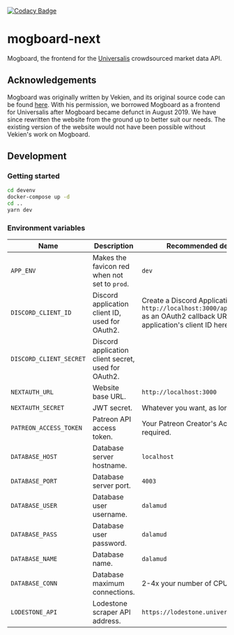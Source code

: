 [![Codacy Badge](https://app.codacy.com/project/badge/Grade/81b64f43874e40b192556cc626214a98)](https://www.codacy.com/gh/Universalis-FFXIV/mogboard-next/dashboard?utm_source=github.com&utm_medium=referral&utm_content=Universalis-FFXIV/mogboard-next&utm_campaign=Badge_Grade)

# mogboard-next

Mogboard, the frontend for the [Universalis](https://github.com/Universalis-FFXIV/Universalis) crowdsourced market data API.

## Acknowledgements

Mogboard was originally written by Vekien, and its original source code can be found [here](https://github.com/xivapi/mogboard). With his permission, we borrowed Mogboard as a frontend for Universalis after Mogboard became defunct in August 2019. We have since rewritten the website from the ground up to better suit our needs. The existing version of the website would not have been possible without Vekien's work on Mogboard.

## Development

### Getting started

```bash
cd devenv
docker-compose up -d
cd ..
yarn dev
```

### Environment variables

| Name                    | Description                                         | Recommended development value                                                                                                                                   |
| ----------------------- | --------------------------------------------------- | --------------------------------------------------------------------------------------------------------------------------------------------------------------- |
| `APP_ENV`               | Makes the favicon red when not set to `prod`.       | `dev`                                                                                                                                                           |
| `DISCORD_CLIENT_ID`     | Discord application client ID, used for OAuth2.     | Create a Discord Application, register `http://localhost:3000/api/auth/callback/discord` as an OAuth2 callback URL, and paste the application's client ID here. |
| `DISCORD_CLIENT_SECRET` | Discord application client secret, used for OAuth2. | |
| `NEXTAUTH_URL`          | Website base URL.                                   | `http://localhost:3000`                                                                                                                                         |
| `NEXTAUTH_SECRET`       | JWT secret.                                         | Whatever you want, as long as it's not empty.                                                                                                                   |
| `PATREON_ACCESS_TOKEN`  | Patreon API access token.                           | Your Patreon Creator's Access Token. Not required.                                                                                                              |
| `DATABASE_HOST`         | Database server hostname.                           | `localhost`                                                                                                                                                     |
| `DATABASE_PORT`         | Database server port.                               | `4003`                                                                                                                                                          |
| `DATABASE_USER`         | Database user username.                             | `dalamud`                                                                                                                                                       |
| `DATABASE_PASS`         | Database user password.                             | `dalamud`                                                                                                                                                       |
| `DATABASE_NAME`         | Database name.                                      | `dalamud`                                                                                                                                                       |
| `DATABASE_CONN`         | Database maximum connections.                       | 2-4x your number of CPU cores.                                                                                                                                  |
| `LODESTONE_API`         | Lodestone scraper API address.                      | `https://lodestone.universalis.app`                                                                                                                             |
